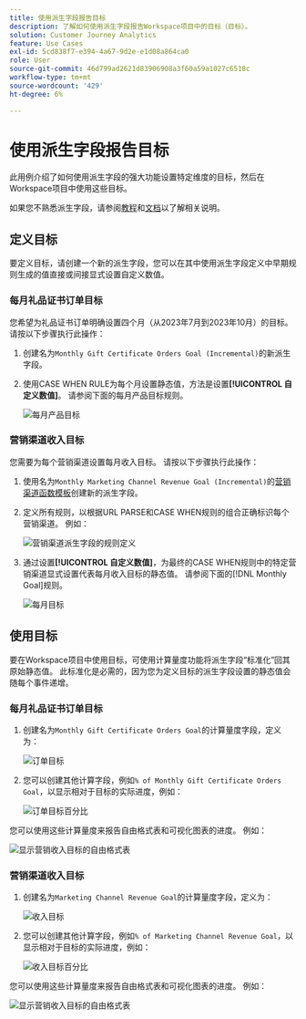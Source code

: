 ```yaml
---
title: 使用派生字段报告目标
description: 了解如何使用派生字段报告Workspace项目中的目标（目标）。
solution: Customer Journey Analytics
feature: Use Cases
exl-id: 5cd838f7-e394-4a67-9d2e-e1d08a864ca0
role: User
source-git-commit: 46d799ad2621d83906908a3f60a59a1027c6518c
workflow-type: tm+mt
source-wordcount: '429'
ht-degree: 6%

---
```


# 使用派生字段报告目标

此用例介绍了如何使用派生字段的强大功能设置特定维度的目标，然后在Workspace项目中使用这些目标。

如果您不熟悉派生字段，请参阅[教程](https://experienceleague.adobe.com/docs/customer-journey-analytics-learn/tutorials/data-views/derived-fields-in-cja.html?lang=zh-Hans)和[文档](../data-views/derived-fields/derived-fields.md)以了解相关说明。


## 定义目标

要定义目标，请创建一个新的派生字段，您可以在其中使用派生字段定义中早期规则生成的值直接或间接显式设置自定义数值。


### 每月礼品证书订单目标

您希望为礼品证书订单明确设置四个月（从2023年7月到2023年10月）的目标。 请按以下步骤执行此操作：

1. 创建名为`Monthly Gift Certificate Orders Goal (Incremental)`的新派生字段。

1. 使用CASE WHEN RULE为每个月设置静态值，方法是设置&#x200B;**[!UICONTROL 自定义数值]**。 请参阅下面的每月产品目标规则。

   ![每月产品目标](assets/goals-derived-field-product-goals-1.png)


### 营销渠道收入目标

您需要为每个营销渠道设置每月收入目标。 请按以下步骤执行此操作：

1. 使用名为`Monthly Marketing Channel Revenue Goal (Incremental)`的[营销渠道函数模板](/help/data-views/derived-fields/derived-fields.md#marketing-channels)创建新的派生字段。

1. 定义所有规则，以根据URL PARSE和CASE WHEN规则的组合正确标识每个营销渠道。 例如：

   ![营销渠道派生字段的规则定义](assets/goals-derived-field-marketing-channel-1.png)

1. 通过设置&#x200B;**[!UICONTROL 自定义数值]**，为最终的CASE WHEN规则中的特定营销渠道显式设置代表每月收入目标的静态值。 请参阅下面的[!DNL Monthly Goal]规则。

   ![每月目标](assets/goals-derived-field-marketing-channel-2.png)



## 使用目标

要在Workspace项目中使用目标，可使用计算量度功能将派生字段“标准化”回其原始静态值。 此标准化是必需的，因为您为定义目标的派生字段设置的静态值会随每个事件递增。

### 每月礼品证书订单目标

1. 创建名为`Monthly Gift Certificate Orders Goal`的计算量度字段，定义为：

   ![订单目标](assets/calculated-metric-ordersgoals.png)

1. 您可以创建其他计算字段，例如`% of Monthly Gift Certificate Orders Goal`，以显示相对于目标的实际进度，例如：

   ![订单目标百分比](assets/calculated-metric-ordersgoalspercent.png)

您可以使用这些计算量度来报告自由格式表和可视化图表的进度。 例如：

![显示营销收入目标的自由格式表](assets/freeform-table-product-order-goals.png)


### 营销渠道收入目标

1. 创建名为`Marketing Channel Revenue Goal`的计算量度字段，定义为：

   ![收入目标](assets/calculated-metric-revenuegoals.png)

1. 您可以创建其他计算字段，例如`% of Marketing Channel Revenue Goal`，以显示相对于目标的实际进度，例如：

   ![收入目标百分比](assets/calculated-metric-revenuegoalspercent.png)

您可以使用这些计算量度来报告自由格式表和可视化图表的进度。 例如：

![显示营销收入目标的自由格式表](assets/freeform-table-marketing-channel-revenue-goals.png)
